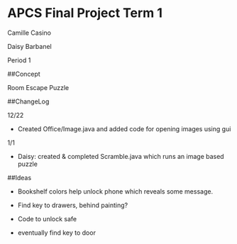 APCS Final Project Term 1
===

Camille Casino

Daisy Barbanel

Period 1

##Concept

Room Escape Puzzle

##ChangeLog

12/22
- Created Office/Image.java and added code for opening images using gui

1/1
- Daisy: created & completed Scramble.java which runs an image based puzzle

##Ideas

- Bookshelf colors help unlock phone which reveals some message.

- Find key to drawers, behind painting?

- Code to unlock safe

- eventually find key to door